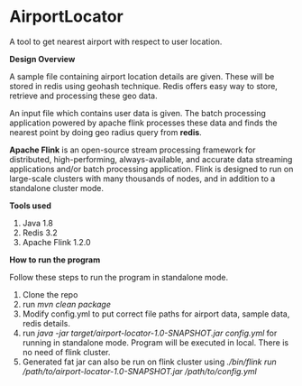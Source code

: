 # AirportLocator
A tool to get nearest airport with respect to user location.

**Design Overview**

A sample file containing airport location details are given. These will be stored in redis using geohash technique.
Redis offers easy way to store, retrieve and processing these geo data.

An input file which contains user data is given. The batch processing application powered by apache flink processes these data and finds the nearest point by doing geo radius query from **redis**.

**Apache Flink** is an open-source stream processing framework for distributed, high-performing, always-available, and accurate data streaming applications and/or batch processing application.
Flink is designed to run on large-scale clusters with many thousands of nodes, and in addition to a standalone cluster mode.

**Tools used**
1. Java 1.8
2. Redis 3.2
3. Apache Flink 1.2.0

**How to run the program**

Follow these steps to run the program in standalone mode.

1. Clone the repo
2. run _mvn clean package_
3. Modify config.yml to put correct file paths for airport data, sample data, redis details.
4. run _java -jar target/airport-locator-1.0-SNAPSHOT.jar config.yml_ for running in standalone mode. Program will be executed in local. There is no need of flink cluster.
5. Generated fat jar can also be run on flink cluster using _./bin/flink run /path/to/airport-locator-1.0-SNAPSHOT.jar /path/to/config.yml_